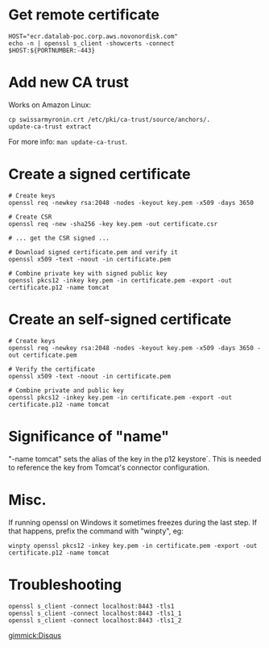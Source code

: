 # Get remote certificate

```shell
HOST="ecr.datalab-poc.corp.aws.novonordisk.com"
echo -n | openssl s_client -showcerts -connect $HOST:${PORTNUMBER:-443}
```

# Add new CA trust

Works on Amazon Linux:

```shell
cp swissarmyronin.crt /etc/pki/ca-trust/source/anchors/.
update-ca-trust extract
```

For more info: `man update-ca-trust`.


# Create a signed certificate

```shell
# Create keys
openssl req -newkey rsa:2048 -nodes -keyout key.pem -x509 -days 3650

# Create CSR
openssl req -new -sha256 -key key.pem -out certificate.csr

# ... get the CSR signed ...

# Download signed certificate.pem and verify it
openssl x509 -text -noout -in certificate.pem

# Combine private key with signed public key
openssl pkcs12 -inkey key.pem -in certificate.pem -export -out certificate.p12 -name tomcat
```

# Create an self-signed certificate

```shell
# Create keys
openssl req -newkey rsa:2048 -nodes -keyout key.pem -x509 -days 3650 -out certificate.pem

# Verify the certificate        
openssl x509 -text -noout -in certificate.pem

# Combine private and public key
openssl pkcs12 -inkey key.pem -in certificate.pem -export -out certificate.p12 -name tomcat
```

# Significance of "name"

"-name tomcat" sets the alias of the key in the p12 keystore´. This is needed to reference the
key from Tomcat's connector configuration.

# Misc.

If running openssl on Windows it sometimes freezes during the last step. If that happens, 
prefix the command with "winpty", eg:

```shell
winpty openssl pkcs12 -inkey key.pem -in certificate.pem -export -out certificate.p12 -name tomcat
```

# Troubleshooting

```shell
openssl s_client -connect localhost:8443 -tls1
openssl s_client -connect localhost:8443 -tls1_1
openssl s_client -connect localhost:8443 -tls1_2
```

[gimmick:Disqus](swissarmyronin-github-io)